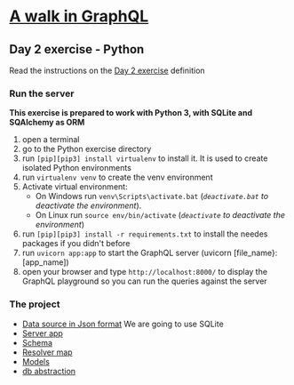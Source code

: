 # [A walk in GraphQL](/README.md)

## Day 2 exercise - Python

Read the instructions on the [Day 2 exercise](../day_02.md#exercise) definition

### Run the server
**This exercise is prepared to work with Python 3, with SQLite and SQAlchemy as ORM**

1. open a terminal
2. go to the Python exercise directory
3. run `[pip][pip3] install virtualenv` to install it. It is used to create isolated Python environments
4. run `virtualenv venv` to create the venv environment
5. Activate virtual environment:
   - On Windows run `venv\Scripts\activate.bat`  (*`deactivate.bat` to deactivate the environment*).
   - On Linux run `source env/bin/activate`      (*`deactivate` to deactivate the environment*) 
6. run `[pip][pip3] install -r requirements.txt` to install the needes packages if you didn't before
7. run `uvicorn app:app` to start the GraphQL server (uvicorn [file_name}:[app_name])
8. open your browser and type `http://localhost:8000/` to display the GraphQL playground so you can run the queries against the server

### The project

- [Data source in Json format](../datasource/data.json) We are going to use SQLite
- [Server app](app.py)
- [Schema](schema.gql)
- [Resolver map](resolvers.py)
- [Models](models.py)
- [db abstraction](data.py)
